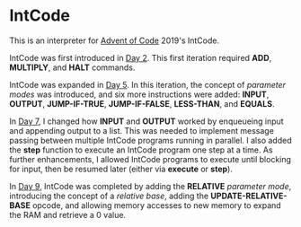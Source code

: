 # IntCode

This is an interpreter for [Advent of Code](https://adventofcode.com/) 2019's IntCode.

IntCode was first introduced in [Day 2](https://adventofcode.com/2019/day/2). This first iteration required **ADD**, **MULTIPLY**, and **HALT** commands.

IntCode was expanded in [Day 5](https://adventofcode.com/2019/day/5). In this iteration, the concept of *parameter modes* was introduced, and six more instructions were added: **INPUT**, **OUTPUT**, **JUMP-IF-TRUE**, **JUMP-IF-FALSE**, **LESS-THAN**, and **EQUALS**.

In [Day 7](https://adventofcode.com/2019/day/7), I changed how **INPUT** and **OUTPUT** worked by enqueueing input and appending output to a list. This was needed to implement message passing between multiple IntCode programs running in parallel. I also added the **step** function to execute an IntCode program one step at a time. As further enhancements, I allowed IntCode programs to execute until blocking for input, then be resumed later (either via **execute** or **step**).

In [Day 9](https://adventofcode.com/2019/day/9), IntCode was completed by adding the **RELATIVE** *parameter mode*, introducing the concept of a *relative base*, adding the **UPDATE-RELATIVE-BASE** opcode, and allowing memory accesses to new memory to expand the RAM and retrieve a 0 value.